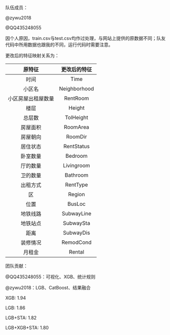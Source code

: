 队伍成员：

@zywu2018

@QQ435248055



因个人原因，train.csv与test.csv均作过处理，与网站上提供的原数据不同；队友代码中所用数据也跟我的不同，运行代码时需要注意。

更改后的特征映射关系为：

|       原特征       | 更改后的特征 |
| :----------------: | :----------: |
|        时间        |     Time     |
|       小区名       | Neighborhood |
| 小区房屋出租屋数量 |   RentRoom   |
|        楼层        |    Height    |
|       总层数       |  TolHeight   |
|      房屋面积      |   RoomArea   |
|      房屋朝向      |   RoomDir    |
|      居住状态      |  RentStatus  |
|      卧室数量      |   Bedroom    |
|      厅的数量      |  Livingroom  |
|      卫的数量      |   Bathroom   |
|      出租方式      |   RentType   |
|         区         |    Region    |
|        位置        |    BusLoc    |
|      地铁线路      |  SubwayLine  |
|      地铁站点      |  SubwaySta   |
|        距离        |  SubwayDis   |
|      装修情况      |  RemodCond   |
|       月租金       |    Rental    |



团队贡献：

@QQ435248055：可视化、XGB、统计规则

@zywu2018：LGB、CatBoost、结果融合



XGB: 1.94		

LGB: 1.86		

LGB+STA: 1.82		

LGB+XGB+STA: 1.80